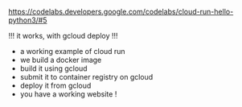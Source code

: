 https://codelabs.developers.google.com/codelabs/cloud-run-hello-python3/#5

!!! it works, with gcloud deploy !!!

* a working example of cloud run
* we build a docker image
* build it using gcloud
* submit it to container registry on gcloud
* deploy it from gcloud
* you have a working website !

